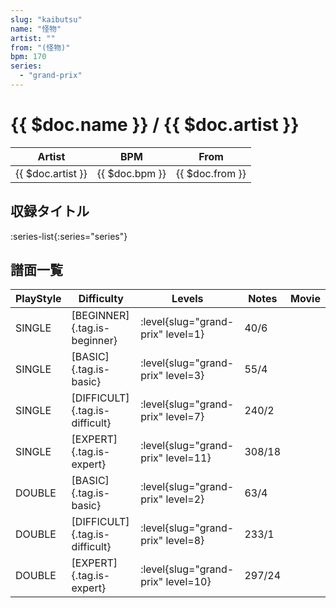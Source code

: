 ```yaml
---
slug: "kaibutsu"
name: "怪物"
artist: ""
from: "(怪物)"
bpm: 170
series:
  - "grand-prix"
---
```


# {{ $doc.name }} / {{ $doc.artist }}

|Artist|BPM|From|
|------|---|----|
|{{ $doc.artist }}|{{ $doc.bpm }}|{{ $doc.from }}|

## 収録タイトル

:series-list{:series="series"}

## 譜面一覧

|PlayStyle|Difficulty|Levels|Notes|Movie|
|---------|----------|------|-----|-----|
|SINGLE|[BEGINNER]{.tag.is-beginner}|<div class="field is-grouped is-grouped-multiline"> :level{slug="grand-prix" level=1}</div>|40/6||
|SINGLE|[BASIC]{.tag.is-basic}|<div class="field is-grouped is-grouped-multiline"> :level{slug="grand-prix" level=3}</div>|55/4||
|SINGLE|[DIFFICULT]{.tag.is-difficult}|<div class="field is-grouped is-grouped-multiline"> :level{slug="grand-prix" level=7}</div>|240/2||
|SINGLE|[EXPERT]{.tag.is-expert}|<div class="field is-grouped is-grouped-multiline"> :level{slug="grand-prix" level=11}</div>|308/18||
|DOUBLE|[BASIC]{.tag.is-basic}|<div class="field is-grouped is-grouped-multiline"> :level{slug="grand-prix" level=2}</div>|63/4||
|DOUBLE|[DIFFICULT]{.tag.is-difficult}|<div class="field is-grouped is-grouped-multiline"> :level{slug="grand-prix" level=8}</div>|233/1||
|DOUBLE|[EXPERT]{.tag.is-expert}|<div class="field is-grouped is-grouped-multiline"> :level{slug="grand-prix" level=10}</div>|297/24||
